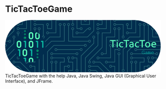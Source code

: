 # TicTacToeGame
![Header](./TicTacToeGame.png)
TicTacToeGame with the help Java, Java Swing, Java GUI (Graphical User Interface), and JFrame.
